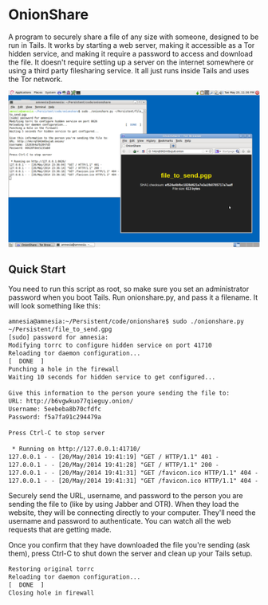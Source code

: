 # OnionShare

A program to securely share a file of any size with someone, designed to be run in Tails. It works by starting a web server, making it accessible as a Tor hidden service, and making it require a password to access and download the file. It doesn't require setting up a server on the internet somewhere or using a third party filesharing service. It all just runs inside Tails and uses the Tor network.

![Screenshot](/screenshot.png)

## Quick Start

You need to run this script as root, so make sure you set an administrator password when you boot Tails. Run onionshare.py, and pass it a filename. It will look something like this:

    amnesia@amnesia:~/Persistent/code/onionshare$ sudo ./onionshare.py ~/Persistent/file_to_send.gpg
    [sudo] password for amnesia:
    Modifying torrc to configure hidden service on port 41710
    Reloading tor daemon configuration...                                                   [  DONE  ]
    Punching a hole in the firewall
    Waiting 10 seconds for hidden service to get configured...

    Give this information to the person youre sending the file to:
    URL: http://b6vgwkuo77qieguy.onion/
    Username: 5eebeba8b70cfdfc
    Password: f5a7fa91c294479a

    Press Ctrl-C to stop server

     * Running on http://127.0.0.1:41710/
    127.0.0.1 - - [20/May/2014 19:41:19] "GET / HTTP/1.1" 401 -
    127.0.0.1 - - [20/May/2014 19:41:28] "GET / HTTP/1.1" 200 -
    127.0.0.1 - - [20/May/2014 19:41:31] "GET /favicon.ico HTTP/1.1" 404 -
    127.0.0.1 - - [20/May/2014 19:41:31] "GET /favicon.ico HTTP/1.1" 404 -

Securely send the URL, username, and password to the person you are sending the file to (like by using Jabber and OTR). When they load the website, they will be connecting directly to your computer. They'll need the username and password to authenticate. You can watch all the web requests that are getting made.

Once you confirm that they have downloaded the file you're sending (ask them), press Ctrl-C to shut down the server and clean up your Tails setup.

    Restoring original torrc
    Reloading tor daemon configuration...                                                   [  DONE  ]
    Closing hole in firewall


